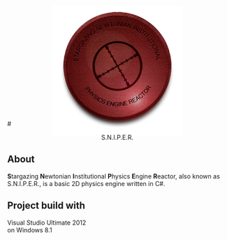 <p align="center"><img src="readme-resources/sniper-logo-512.png" style="max-height: 300px; margin-bottom:-55px; margin-top:-50px;"><p>

#<center>S.N.I.P.E.R.</center>


## About
**S**targazing **N**ewtonian **I**nstitutional **P**hysics **E**ngine **R**eactor, also known as S.N.I.P.E.R., is a basic 2D physics engine written in C#.


## Project build with
Visual Studio Ultimate 2012  
on Windows 8.1

